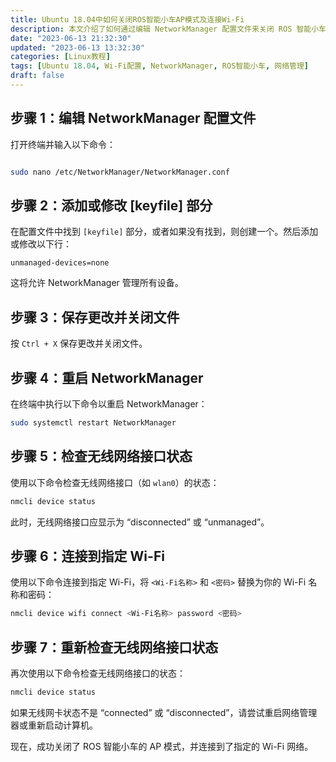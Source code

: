 ```yaml
---
title: Ubuntu 18.04中如何关闭ROS智能小车AP模式及连接Wi-Fi
description: 本文介绍了如何通过编辑 NetworkManager 配置文件来关闭 ROS 智能小车的 AP 模式，并连接到指定的 Wi-Fi 网络。步骤包括修改配置文件中的 [keyfile] 部分，重启 NetworkManager，检查无线网络接口状态，并使用特定命令连接到 Wi-Fi。若连接后网络状态异常，建议重启网络管理器或计算机。
date: "2023-06-13 21:32:30"
updated: "2023-06-13 13:32:30"
categories: [Linux教程]
tags: [Ubuntu 18.04, Wi-Fi配置, NetworkManager, ROS智能小车, 网络管理]
draft: false
---
```


## 步骤 1：编辑 NetworkManager 配置文件

打开终端并输入以下命令：

```bash

sudo nano /etc/NetworkManager/NetworkManager.conf

```

## 步骤 2：添加或修改 [keyfile] 部分

在配置文件中找到 `[keyfile]` 部分，或者如果没有找到，则创建一个。然后添加或修改以下行：

```plaintext
unmanaged-devices=none
```

这将允许 NetworkManager 管理所有设备。

## 步骤 3：保存更改并关闭文件

按 `Ctrl + X` 保存更改并关闭文件。

## 步骤 4：重启 NetworkManager

在终端中执行以下命令以重启 NetworkManager：

```bash
sudo systemctl restart NetworkManager
```

## 步骤 5：检查无线网络接口状态

使用以下命令检查无线网络接口（如 `wlan0`）的状态：

```bash
nmcli device status
```

此时，无线网络接口应显示为 “disconnected” 或 “unmanaged”。

## 步骤 6：连接到指定 Wi-Fi

使用以下命令连接到指定 Wi-Fi，将 `<Wi-Fi名称>` 和 `<密码>` 替换为你的 Wi-Fi 名称和密码：

```bash
nmcli device wifi connect <Wi-Fi名称> password <密码>
```

## 步骤 7：重新检查无线网络接口状态

再次使用以下命令检查无线网络接口的状态：

```bash
nmcli device status
```

如果无线网卡状态不是 “connected” 或 “disconnected”，请尝试重启网络管理器或重新启动计算机。

现在，成功关闭了 ROS 智能小车的 AP 模式，并连接到了指定的 Wi-Fi 网络。
